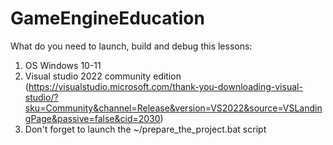 # GameEngineEducation
What do you need to launch, build and debug this lessons:
1. OS Windows 10-11
2. Visual studio 2022 community edition (https://visualstudio.microsoft.com/thank-you-downloading-visual-studio/?sku=Community&channel=Release&version=VS2022&source=VSLandingPage&passive=false&cid=2030)
3. Don't forget to launch the ~/prepare_the_project.bat script

